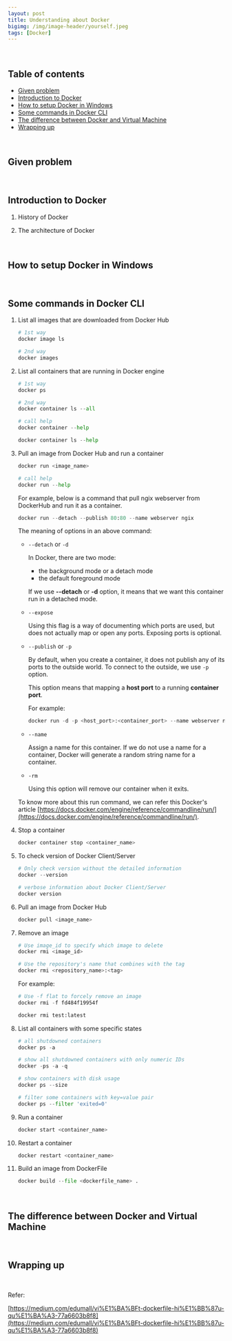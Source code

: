 ```yaml
---
layout: post
title: Understanding about Docker
bigimg: /img/image-header/yourself.jpeg
tags: [Docker]
---
```




<br>

## Table of contents
- [Given problem](#given-problem)
- [Introduction to Docker](#introduction-to-docker)
- [How to setup Docker in Windows](#how-to-setup-docker-in-windows)
- [Some commands in Docker CLI](#some-commands-in-docker-cli)
- [The difference between Docker and Virtual Machine](#the-differences-between-docker-and-virtual-machine)
- [Wrapping up](#wrapping-up)


<br>

## Given problem






<br>

## Introduction to Docker

1. History of Docker



2. The architecture of Docker





<br>

## How to setup Docker in Windows




<br>

## Some commands in Docker CLI

1. List all images that are downloaded from Docker Hub

    ```python
    # 1st way
    docker image ls

    # 2nd way
    docker images
    ```

2. List all containers that are running in Docker engine

    ```python
    # 1st way
    docker ps

    # 2nd way
    docker container ls --all

    # call help
    docker container --help

    docker container ls --help
    ```

3. Pull an image from Docker Hub and run a container

    ```python
    docker run <image_name>

    # call help
    docker run --help
    ```

    For example, below is a command that pull ngix webserver from DockerHub and run it as a container.

    ```python
    docker run --detach --publish 80:80 --name webserver ngix
    ```

    The meaning of options in an above command:
    - ```--detach``` or ```-d```

        In Docker, there are two mode:
        - the background mode or a detach mode
        - the default foreground mode

        If we use **--detach** or **-d** option, it means that we want this container run in a detached mode.

    - ```--expose```

        Using this flag is a way of documenting which ports are used, but does not actually map or open any ports. Exposing ports is optional.

    - ```--publish``` or ```-p```

        By default, when you create a container, it does not publish any of its ports to the outside world. To connect to the outside, we use ```-p``` option.

        This option means that mapping a **host port** to a running **container port**.

        For example:

        ```python
        docker run -d -p <host_port>:<container_port> --name webserver ngix
        ```

    - ```--name```

        Assign a name for this container. If we do not use a name for a container, Docker will generate a random string name for a container.

    - ```-rm```
        
        Using this option will remove our container when it exits.

    To know more about this run command, we can refer this Docker's article [https://docs.docker.com/engine/reference/commandline/run/](https://docs.docker.com/engine/reference/commandline/run/).

4. Stop a container

    ```python
    docker container stop <container_name>
    ```


5. To check version of Docker Client/Server

    ```python
    # Only check version without the detailed information
    docker --version

    # verbose information about Docker Client/Server
    docker version
    ```

6. Pull an image from Docker Hub

    ```python
    docker pull <image_name>
    ```

7. Remove an image

    ```python
    # Use image_id to specify which image to delete
    docker rmi <image_id>

    # Use the repository's name that combines with the tag
    docker rmi <repository_name>:<tag>
    ```

    For example:

    ```python
    # Use -f flat to forcely remove an image
    docker rmi -f fd484f19954f

    docker rmi test:latest
    ```

8. List all containers with some specific states

    ```python
    # all shutdowned containers
    docker ps -a

    # show all shutdowned containers with only numeric IDs
    docker -ps -a -q

    # show containers with disk usage
    docker ps --size

    # filter some containers with key=value pair
    docker ps --filter 'exited=0'
    ```

9. Run a container

    ```python
    docker start <container_name>
    ```

10. Restart a container

    ```python
    docker restart <container_name>
    ```

11. Build an image from DockerFile

    ```python
    docker build --file <dockerfile_name> .
    ```

<br>

## The difference between Docker and Virtual Machine





<br>

## Wrapping up




<br>

Refer:

[https://medium.com/edumall/vi%E1%BA%BFt-dockerfile-hi%E1%BB%87u-qu%E1%BA%A3-77a6603b8f8](https://medium.com/edumall/vi%E1%BA%BFt-dockerfile-hi%E1%BB%87u-qu%E1%BA%A3-77a6603b8f8)